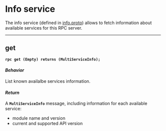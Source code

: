 # Info service

The info service (defined in [info.proto](../protos/dynod_commons/api/info.proto)) allows to fetch information about available services for this RPC server.


---
## get

**`rpc get (Empty) returns (MultiServiceInfo);`**

#### *Behavior*
List known availalbe services information.

#### *Return*
A **`MultiServiceInfo`** message, including information for each available service:
* module name and version
* current and supported API version
